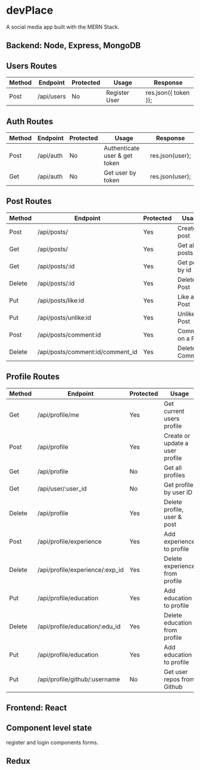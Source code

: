 # devPlace

A social media app built with the MERN Stack.

## Backend: Node, Express, MongoDB

## Users Routes

| Method | Endpoint   | Protected | Usage         | Response             |
| ------ | ---------- | --------- | ------------- | -------------------- |
| Post   | /api/users | No        | Register User | res.json({ token }); |

## Auth Routes

| Method | Endpoint  | Protected | Usage                         | Response        |
| ------ | --------- | --------- | ----------------------------- | --------------- |
| Post   | /api/auth | No        | Authenticate user & get token | res.json(user); |
| Get    | /api/auth | No        | Get user by token             | res.json(user); |

## Post Routes

| Method | Endpoint                         | Protected | Usage             | Response                          |
| ------ | -------------------------------- | --------- | ----------------- | --------------------------------- |
| Post   | /api/posts/                      | Yes       | Create a post     | res.json(post);                   |
| Get    | /api/posts/                      | Yes       | Get all posts     | res.json(posts);                  |
| Get    | /api/posts/:id                   | Yes       | Get post by id    | res.json(post);                   |
| Delete | /api/posts/:id                   | Yes       | Delete a Post     | res.json({ msg: 'Post removed'}); |
| Put    | /api/posts/like:id               | Yes       | Like a Post       | res.json(post.likes);             |
| Put    | /api/posts/unlike:id             | Yes       | Unlike a Post     | res.json(post.likes);             |
| Post   | /api/posts/comment:id            | Yes       | Comment on a Post | res.json(post.comments);          |
| Delete | /api/posts/comment:id/comment_id | Yes       | Delete a Comment  | res.json(post.comments);          |

## Profile Routes

| Method | Endpoint                        | Protected | Usage                           | Response                           |
| ------ | ------------------------------- | --------- | ------------------------------- | ---------------------------------- |
| Get    | /api/profile/me                 | Yes       | Get current users profile       | res.json(profile);                 |
| Post   | /api/profile                    | Yes       | Create or update a user profile | res.json(profile);                 |
| Get    | /api/profile                    | No        | Get all profiles                | res.json(profile);                 |
| Get    | /api/user/:user_id              | No        | Get profile by user ID          | res.json(profile);                 |
| Delete | /api/profile                    | Yes       | Delete profile, user & post     | res.json({ msg: 'User deleted' }); |
| Post   | /api/profile/experience         | Yes       | Add experience to profile       | res.json(profile)                  |
| Delete | /api/profile/experience/:exp_id | Yes       | Delete experience from profile  | res.json(profile)                  |
| Put    | /api/profile/education          | Yes       | Add education to profile        | res.json(profile)                  |
| Delete | /api/profile/education/:edu_id  | Yes       | Delete education from profile   | res.json(profile)                  |
| Put    | /api/profile/education          | Yes       | Add education to profile        | res.json(profile)                  |
| Put    | /api/profile/github/:username   | No        | Get user repos from Github      | res.json(JSON.parse(body))         |

## Frontend: React

## Component level state

register and login components forms.

## Redux
